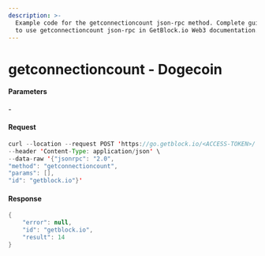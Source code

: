 ```yaml
---
description: >-
  Example code for the getconnectioncount json-rpc method. Сomplete guide on how
  to use getconnectioncount json-rpc in GetBlock.io Web3 documentation.
---
```


# getconnectioncount - Dogecoin

#### Parameters

\-

#### Request

```java
curl --location --request POST 'https://go.getblock.io/<ACCESS-TOKEN>/' \
--header 'Content-Type: application/json' \
--data-raw '{"jsonrpc": "2.0",
"method": "getconnectioncount",
"params": [],
"id": "getblock.io"}'
```

#### Response

```java
{
    "error": null,
    "id": "getblock.io",
    "result": 14
}
```
